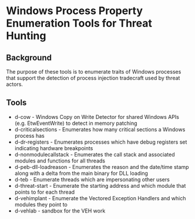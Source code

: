 Windows Process Property Enumeration Tools for Threat Hunting
======================

Background
-------------
The purpose of these tools is to enumerate traits of Windows processes that support the detection of process injection tradecraft used by threat actors.

Tools
-------------
* d-cow - Windows Copy on Write Detector for shared Windows APIs (e.g. EtwEventWrite) to detect in memory patching
* d-criticalsections - Enumerates how many critical sections a Windows process has
* d-dr-registers - Enumerates processes which have debug registers set indicating hardware breakpoints
* d-nonmodulecallstack - Enumerates the call stack and associated modules and functions for all threads
* d-peb-dll-loadreason - Enumerates the reason and the date/time stamp along with a delta from the main binary for DLL loading
* d-teb - Enumerate threads which are impersonating other users
* d-threat-start - Enumerate the starting address and which module that points to for each thread
* d-vehimplant - Enumerate the Vectored Exception Handlers and which modules they point to
* d-vehlab - sandbox for the VEH work
